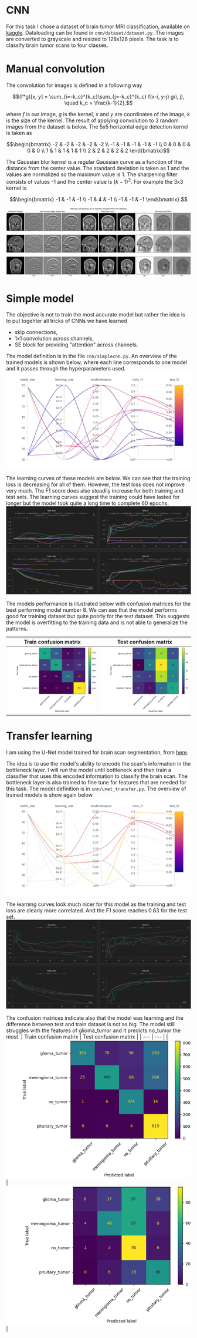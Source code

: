# CNN

For this task I chose a dataset of brain tumor MRI classification, available on [kaggle](https://www.kaggle.com/datasets/bilalakgz/brain-tumor-mri-dataset). Dataloading can be found in `cnn/dataset/dataset.py`. The images are converted to grayscale and resized to 128x128 pixels. The task is to classify brain tumor scans to four classes.

# Manual convolution

The convolution for images is defined in a following way

$$(f*g)[x, y] = \sum_{i=-k_c}^{k_c}\sum_{j=-k_c}^{k_c} f(x-i, y-j) g(i, j), \quad k_c = \frac{k-1}{2},$$

where $f$ is our image, $g$ is the kernel, $x$ and $y$ are coordinates of the image, $k$ is the size of the kernel.
The result of applying convolution to 3 random images from the dataset is below. The 5x5 horizontal edge detection kernel is taken as

$$\begin{bmatrix}
-2 & -2 & -2 & -2 & -2 \\
-1 & -1 & -1 & -1 & -1 \\
0 & 0 & 0 & 0 & 0 \\
1 & 1 & 1 & 1 & 1 \\
2 & 2 & 2 & 2 & 2
\end{bmatrix}$$

The Gaussian blur kernel is a regular Gaussian curve as a function of the distance from the center value. The standard deviation is taken as 1 and the values are normalized so the maximum value is 1.
The sharpening filter consists of values -1 and the center value is $(k-1)^2$. For example the 3x3 kernel is

$$\begin{bmatrix}
-1 & -1 & -1 \\
-1 &  4 & -1 \\
-1 & -1 & -1
\end{bmatrix}.$$

![](figures/manual_convolution.png)

# Simple model

The objective is not to train the most accurate model but rather the idea is to put togehter all tricks of CNNs we have learned
- skip connections,
- 1x1 convolution across channels,
- SE block for providing "attention" across channels.

The model definition is in the file `cnn/simplecnn.py`. An overview of the trained models is shown below, where each line corresponds to one model and it passes through the hyperparameters used.
![](figures/simplecnn_models.png)

The learning curves of these models are below. We can see that the training loss is decreasing for all of them. However, the test loss does not improve very much. The F1 score does also steadily increase for both training and test sets. The learning curves suggest the training could have lasted for longer but the model took quite a long time to complete 60 epochs.
![](figures/simplecnn_learning_curves.png)

The models performance is illustrated below with confusion matrices for the best performing model number 8. We can see that the model performs good for training dataset but quite poorly for the test dataset. This suggests the model is overfitting to the training data and is not able to generalize the patterns.

| Train confusion matrix | Test confusion matrix |
| --- | --- |
| ![](figures/simplecnn8_train_cm.png) | ![](figures/simplecnn8_test_cm.png) |

# Transfer learning

I am using the U-Net model trained for brain scan segmentation, from [here](https://pytorch.org/hub/mateuszbuda_brain-segmentation-pytorch_unet/).

The idea is to use the model's ability to encode the scan's information in the bottleneck layer. I will run the model until bottleneck and then train a classifier that uses this encoded information to classify the brain scan. The bottleneck layer is also trained to fine tune for features that are needed for this task. The model definition is in `cnn/unet_transfer.py`. The overview of trained models is show again below.
![](figures/unet_models.png)

The learning curves look much nicer for this model as the training and test loss are clearly more correlated. And the F1 score reaches 0.63 for the test set.
![](figures/unet_learning_curves.png)

The confusion matrices indicate also that the model was learning and the difference between test and train dataset is not as big. The model still struggles with the features of glioma_tumor and it predicts no_tumor the most.
| Train confusion matrix | Test confusion matrix |
| --- | --- |
| ![](figures/unet_train_cm.png) | ![](figures/unet_test_cm.png) |
